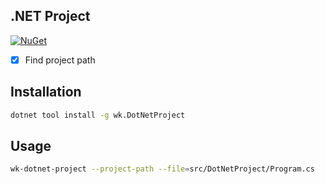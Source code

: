 ## .NET Project

[![NuGet](https://img.shields.io/nuget/v/wk.DotNetProject.svg)](https://www.nuget.org/packages/wk.DotNetProject)

- [x] Find project path

## Installation

```bash
dotnet tool install -g wk.DotNetProject
```

## Usage

```bash
wk-dotnet-project --project-path --file=src/DotNetProject/Program.cs
```